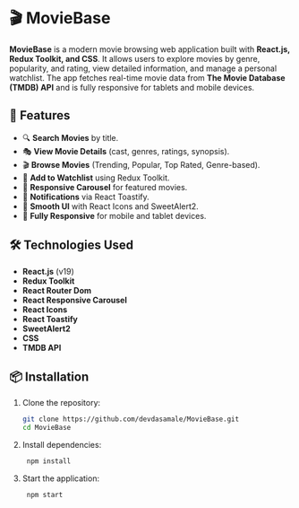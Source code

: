 # 🎬 MovieBase

**MovieBase** is a modern movie browsing web application built with **React.js, Redux Toolkit, and CSS**. It allows users to explore movies by genre, popularity, and rating, view detailed information, and manage a personal watchlist. The app fetches real-time movie data from **The Movie Database (TMDB) API** and is fully responsive for tablets and mobile devices.

## 🚀 Features

- 🔍 **Search Movies** by title.  
- 🎭 **View Movie Details** (cast, genres, ratings, synopsis).  
- 🎬 **Browse Movies** (Trending, Popular, Top Rated, Genre-based).  
- 📌 **Add to Watchlist** using Redux Toolkit.  
- 🎥 **Responsive Carousel** for featured movies.  
- 🔔 **Notifications** via React Toastify.  
- 🎨 **Smooth UI** with React Icons and SweetAlert2.  
- 📱 **Fully Responsive** for mobile and tablet devices.  

## 🛠️ Technologies Used

- **React.js** (v19)  
- **Redux Toolkit**  
- **React Router Dom**  
- **React Responsive Carousel**  
- **React Icons**  
- **React Toastify**  
- **SweetAlert2**  
- **CSS**  
- **TMDB API**  

## 📦 Installation

1. Clone the repository:  
   ```bash
   git clone https://github.com/devdasamale/MovieBase.git
   cd MovieBase
2. Install dependencies:
   ```bash
    npm install
3. Start the application:
   ```bash
    npm start

